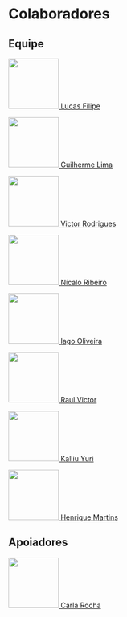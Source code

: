 # Colaboradores

## Equipe


<a href="https://github.com/Lcunha"> <img src="https://avatars0.githubusercontent.com/u/5278697?s=460&v=4" height="100" width="100"> Lucas Filipe </a>

<a href="https://github.com/gleal17"> <img src="https://avatars0.githubusercontent.com/u/30850075?s=460&v=4" height="100" width="100"> Guilherme Lima </a>

<a href="https://github.com/VictorRodriguesS0"> <img src="https://avatars3.githubusercontent.com/u/20848512?s=460&v=4" height="100" width="100"> Victor Rodrigues</a>

<a href="https://github.com/nicaloribeiro"> <img src="https://avatars2.githubusercontent.com/u/21367817?s=460&v=4" height="100" width="100"> Nícalo Ribeiro</a>

<a href="https://github.com/iagoom"> <img src="https://avatars2.githubusercontent.com/u/37157290?s=460&v=4" height="100" width="100"> Iago Oliveira</a>

<a href="https://github.com/raulvicto"> <img src="https://avatars2.githubusercontent.com/u/26910237?s=460&v=4" height="100" width="100"> Raul Victor</a>

<a href="https://github.com/kalliub"> <img src="https://avatars2.githubusercontent.com/u/37154512?s=460&v=4" height="100" width="100"> Kalliu Yuri</a>

<a href="https://github.com/Henrike100"> <img src="https://avatars0.githubusercontent.com/u/32500464?s=460&v=4" height="100" width="100"> Henrique Martins </a>

## Apoiadores
<a href="https://github.com/RochaCarla"> <img src="https://avatars1.githubusercontent.com/u/5897389?s=460&v=4" height="100" width="100"> Carla Rocha </a>
